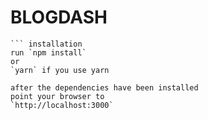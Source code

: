 # BLOGDASH

    ``` installation
    run `npm install` 
    or 
    `yarn` if you use yarn

    after the dependencies have been installed
    point your browser to 
    `http://localhost:3000`

